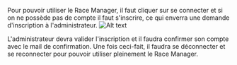 Pour pouvoir utiliser le Race Manager, il faut cliquer sur se connecter et si on ne possède pas de compte il faut s'inscrire, ce qui enverra une demande d'inscription à l'administrateur. 
![Alt text](~/images/connecter.png)

L'administrateur devra valider l'inscription et il faudra confirmer son compte avec le mail de confirmation. 
Une fois ceci-fait, il faudra se déconnecter et se reconnecter pour pouvoir utiliser pleinement le Race Manager.




